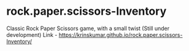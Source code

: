# rock.paper.scissors-Inventory
Classic Rock Paper Scissors game, with a small twist
(Still under development)
Link - https://krinskumar.github.io/rock.paper.scissors-Inventory/
